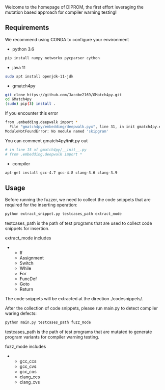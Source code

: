Welcome to the homepage of DIPROM, the first effort leveraging the mutation based approach for compiler warning testing!

## Requirements
We recommend using CONDA to configure your environment
* python 3.6
```bash
pip install numpy networkx pycparser cython
```
* java 11
```bash
sudo apt install openjdk-11-jdk
```

- gmatch4py
```bash
git clone https://github.com/Jacobe2169/GMatch4py.git
cd GMatch4py
(sudo) pip(3) install .
```
If you encounter this error
```bash
from .embedding.deepwalk import *
  File "gmatch4py/embedding/deepwalk.pyx", line 31, in init gmatch4py.embedding.deepwalk
ModuleNotFoundError: No module named 'skipgram'
```
You can comment gmatch4py/__init__.py out
```python
# in line 15 of gmatch4py/__init__.py
# from .embedding.deepwalk import *
```

- compiler
```bash
apt-get install gcc-4.7 gcc-4.8 clang-3.6 clang-3.9
```

## Usage
Before running the fuzzer, we need to collect the code snippets that are required for the inserting operation:

```bash
python extract_snippet.py testcases_path extract_mode
```
testcases_path is the path of test programs that are used to collect code snippets for insertion.

extract_mode includes 
- - If
  - Assignment
  - Switch
  - While
  - For
  - FuncDef
  - Goto
  - Return
   
The code snippets will be extracted at the direction ./codesnippets/.
    
After the collection of code snippets, please run main.py to detect compiler waring defects:
```bash
python main.py testcases_path fuzz_mode
```
testcases_path is the path of test programs that are mutated to generate program variants for compiler warning testing.

fuzz_mode includes 
- - gcc_ccs
  - gcc_cvs
  - gcc_cos
  - clang_ccs
  - clang_cvs

